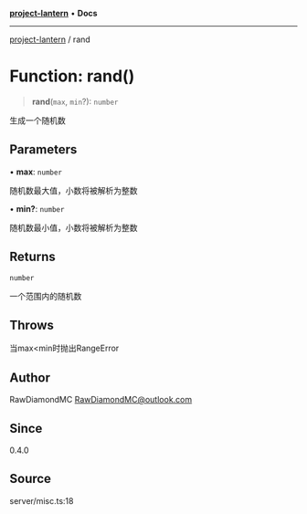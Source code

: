 [**project-lantern**](../README.md) • **Docs**

***

[project-lantern](../globals.md) / rand

# Function: rand()

> **rand**(`max`, `min`?): `number`

生成一个随机数

## Parameters

• **max**: `number`

随机数最大值，小数将被解析为整数

• **min?**: `number`

随机数最小值，小数将被解析为整数

## Returns

`number`

一个范围内的随机数

## Throws

当max<min时抛出RangeError

## Author

RawDiamondMC <RawDiamondMC@outlook.com>

## Since

0.4.0

## Source

server/misc.ts:18
